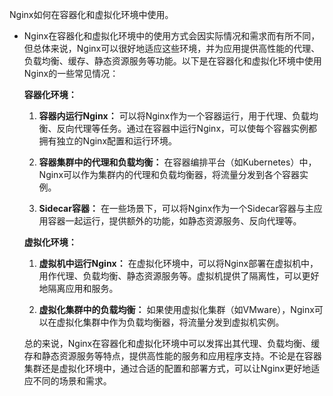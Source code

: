 Nginx如何在容器化和虚拟化环境中使用。

- Nginx在容器化和虚拟化环境中的使用方式会因实际情况和需求而有所不同，但总体来说，Nginx可以很好地适应这些环境，并为应用提供高性能的代理、负载均衡、缓存、静态资源服务等功能。以下是在容器化和虚拟化环境中使用Nginx的一些常见情况：

  **容器化环境：**

  1. **容器内运行Nginx：** 可以将Nginx作为一个容器运行，用于代理、负载均衡、反向代理等任务。通过在容器中运行Nginx，可以使每个容器实例都拥有独立的Nginx配置和运行环境。

  2. **容器集群中的代理和负载均衡：** 在容器编排平台（如Kubernetes）中，Nginx可以作为集群内的代理和负载均衡器，将流量分发到各个容器实例。

  3. **Sidecar容器：** 在一些场景下，可以将Nginx作为一个Sidecar容器与主应用容器一起运行，提供额外的功能，如静态资源服务、反向代理等。

  **虚拟化环境：**

  1. **虚拟机中运行Nginx：** 在虚拟化环境中，可以将Nginx部署在虚拟机中，用作代理、负载均衡、静态资源服务等。虚拟机提供了隔离性，可以更好地隔离应用和服务。

  2. **虚拟化集群中的负载均衡：** 如果使用虚拟化集群（如VMware），Nginx可以在虚拟化集群中作为负载均衡器，将流量分发到虚拟机实例。

  总的来说，Nginx在容器化和虚拟化环境中可以发挥出其代理、负载均衡、缓存和静态资源服务等特点，提供高性能的服务和应用程序支持。不论是在容器集群还是虚拟化环境中，通过合适的配置和部署方式，可以让Nginx更好地适应不同的场景和需求。